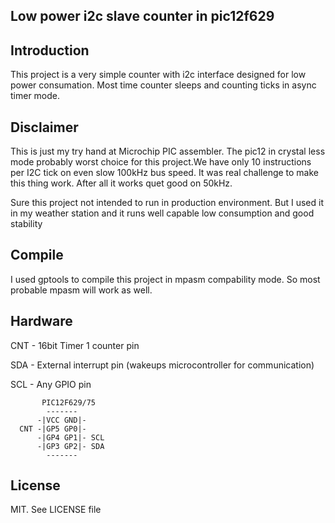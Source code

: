 Low power i2c slave counter in pic12f629
---

## Introduction

This project is a very simple counter with i2c interface designed for low power consumation. Most time counter sleeps and counting ticks in async timer mode. 

## Disclaimer
This is just my try hand at Microchip PIC assembler.
The pic12 in crystal less mode probably worst choice for this project.We have only 10 instructions per I2C tick on even slow 100kHz bus speed. It was real challenge to make this thing work. After all it works quet good on 50kHz.
 
Sure this project not intended to run in production environment. But I used it in my weather station and it runs well capable low consumption and good stability

## Compile 
I used gptools to compile this project in mpasm compability mode. So most probable mpasm will work as well.

## Hardware 

CNT - 16bit Timer 1 counter pin

SDA - External interrupt pin (wakeups microcontroller for communication)

SCL - Any GPIO pin

```
       PIC12F629/75 
        -------          
      -|VCC GND|-         
  CNT -|GP5 GP0|-        
      -|GP4 GP1|- SCL    
      -|GP3 GP2|- SDA     
        -------    
```
## License
MIT. See LICENSE file 
